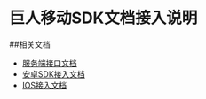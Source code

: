 巨人移动SDK文档接入说明
==========================

##相关文档

* [服务端接口文档](/docs/sdk/server_guide)
* [安卓SDK接入文档](/docs/sdk/easysdkframework)
* [IOS接入文档](/docs/sdk/iosdoc)


